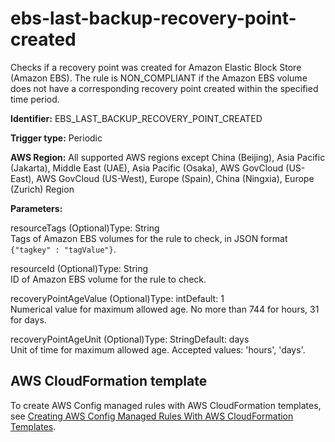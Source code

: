 # ebs\-last\-backup\-recovery\-point\-created<a name="ebs-last-backup-recovery-point-created"></a>

Checks if a recovery point was created for Amazon Elastic Block Store \(Amazon EBS\)\. The rule is NON\_COMPLIANT if the Amazon EBS volume does not have a corresponding recovery point created within the specified time period\. 

**Identifier:** EBS\_LAST\_BACKUP\_RECOVERY\_POINT\_CREATED

**Trigger type:** Periodic

**AWS Region:** All supported AWS regions except China \(Beijing\), Asia Pacific \(Jakarta\), Middle East \(UAE\), Asia Pacific \(Osaka\), AWS GovCloud \(US\-East\), AWS GovCloud \(US\-West\), Europe \(Spain\), China \(Ningxia\), Europe \(Zurich\) Region

**Parameters:**

resourceTags \(Optional\)Type: String  
Tags of Amazon EBS volumes for the rule to check, in JSON format `{"tagkey" : "tagValue"}`\.

resourceId \(Optional\)Type: String  
ID of Amazon EBS volume for the rule to check\.

recoveryPointAgeValue \(Optional\)Type: intDefault: 1  
Numerical value for maximum allowed age\. No more than 744 for hours, 31 for days\.

recoveryPointAgeUnit \(Optional\)Type: StringDefault: days  
Unit of time for maximum allowed age\. Accepted values: 'hours', 'days'\.

## AWS CloudFormation template<a name="w2aac12c31c27b9d167c15"></a>

To create AWS Config managed rules with AWS CloudFormation templates, see [Creating AWS Config Managed Rules With AWS CloudFormation Templates](aws-config-managed-rules-cloudformation-templates.md)\.